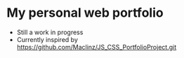 # My personal web portfolio
- Still a work in progress
- Currently inspired by https://github.com/Maclinz/JS_CSS_PortfolioProject.git
